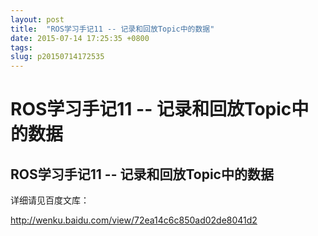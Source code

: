 ```yaml
---
layout: post
title:  "ROS学习手记11 -- 记录和回放Topic中的数据"
date: 2015-07-14 17:25:35 +0800
tags: 
slug: p20150714172535
---
```


# ROS学习手记11 -- 记录和回放Topic中的数据





  
 


## ROS学习手记11 -- 记录和回放Topic中的数据


详细请见百度文库：  
 


http://wenku.baidu.com/view/72ea14c6c850ad02de8041d2




